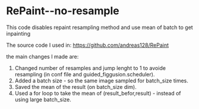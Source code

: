 # RePaint--no-resample
This code disables repaint resampling method and use mean of batch to get inpainting

The source code I used in:
https://github.com/andreas128/RePaint

the main changes I made are:
1. Changed number of resamples and jump lenght to 1 to avoide resampling (in conf file and guided_figgusion.scheduler).
2. Added a batch size - so the same image sampled for batch_size times.
3. Saved the mean of the result (on batch_size dim).
4. Used a for loop to take the mean of (result_befor,result) - instead of using large batch_size.

